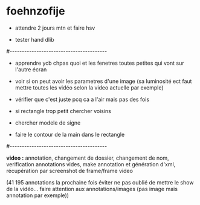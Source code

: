 # foehnzofije



- attendre 2 jours mtn et faire hsv

- tester hand dlib

#----------------------------------------

- apprendre ycb chpas quoi et les fenetres toutes petites qui vont sur l'autre écran

- voir si on peut avoir les parametres d'une image (sa luminosité ect faut mettre toutes les vidéo selon la video actuelle par exemple)

- vérifier que c'est juste pcq ca a l'air mais pas des fois

- si rectangle trop petit chercher voisins

- chercher modele de signe

- faire le contour de la main dans le rectangle

#----------------------------------------

<strong>video :</strong> annotation, changement de dossier, changement de nom, verification annotations vides, make annotation et génération d'xml, récupération par screenshot de frame/frame video 

(41 195 annotations la prochaine fois éviter ne pas oublié de mettre le show de la vidéo... faire attention aux annotations/images (pas image mais annotation par exemple))

